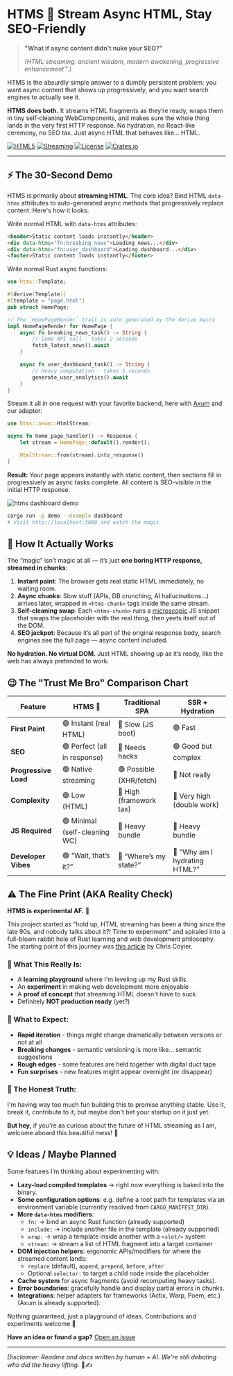 # HTMS 💨 Stream Async HTML, Stay SEO-Friendly

> **"What if async content didn’t nuke your SEO?"**
>
> *(HTML streaming: ancient wisdom, modern awakening, progressive enhancement™.)*

HTMS is the absurdly simple answer to a dumbly persistent problem:
you want async content that shows up progressively, and you want search engines to actually see it.

**HTMS does both.** It streams HTML fragments as they’re ready, wraps them in tiny self-cleaning WebComponents, and
makes
sure the whole thing lands in the very first HTTP response. No hydration, no React-like ceremony, no SEO tax. Just async
HTML that behaves like… HTML.

[![HTML5](https://img.shields.io/badge/html5-%23E34F26.svg?style=for-the-badge&logo=html5&logoColor=white)](https://developer.mozilla.org/en-US/docs/Web/HTML)
[![Streaming](https://img.shields.io/badge/streaming-💨-blue?style=for-the-badge)](https://github.com/skarab42/htms)
[![License](https://img.shields.io/badge/license-MIT-blue.svg?style=for-the-badge)](license.md)
[![Crates.io](https://img.shields.io/crates/v/htms.svg?style=for-the-badge&logo=rust)](https://crates.io/crates/htms)

---

## ⚡ The 30-Second Demo

HTMS is primarily about **streaming HTML**. The core idea? Bind HTML `data-htms` attributes to auto-generated async
methods that progressively replace content. Here's how it looks:

Write normal HTML with `data-htms` attributes:

```html
<header>Static content loads instantly</header>
<div data-htms="fn:breaking_news">Loading news...</div>
<div data-htms="fn:user_dashboard">Loading dashboard...</div>
<footer>Static content loads instantly</footer>
```

Write normal Rust async functions:

```rust
use htms::Template;

#[derive(Template)]
#[template = "page.html"]
pub struct HomePage;

// The `HomePageRender` trait is auto generated by the derive macro
impl HomePageRender for HomePage {
    async fn breaking_news_task() -> String {
        // Some API call - takes 2 seconds
        fetch_latest_news().await
    }

    async fn user_dashboard_task() -> String {
        // Heavy computation - takes 5 seconds
        generate_user_analytics().await
    }
}
```

Stream it all in one request with your favorite backend, here with [Axum](https://github.com/tokio-rs/axum) and our
adapter:

```rust
use htms::axum::HtmlStream;

async fn home_page_handler() -> Response {
    let stream = HomePage::default().render();

    HtmlStream::from(stream).into_response()
}
```

**Result:** Your page appears instantly with static content, then sections fill in progressively as async tasks
complete. All content is SEO-visible in the initial HTTP response.

![](images/htms-dashboard-demo.gif "htms dashboard demo")

```bash
cargo run -p demo --example dashboard
# Visit http://localhost:3000 and watch the magic
```

## 🧠 How It Actually Works

The “magic” isn’t magic at all — it’s just **one boring HTTP response, streamed in chunks**:

1. **Instant paint**: The browser gets real static HTML immediately, no waiting room.
2. **Async chunks**: Slow stuff (APIs, DB crunching, AI hallucinations…) arrives later, wrapped in `<htms-chunk>` tags
   inside the same stream.
3. **Self-cleaning swap**: Each `<htms-chunk>` runs a [microscopic](crates/core/src/static/htms_chunk.js) JS snippet
   that swaps the placeholder with the real thing, then yeets itself out of the DOM.
4. **SEO jackpot**: Because it’s all part of the original response body, search engines see the full page — async
   content included.

**No hydration. No virtual DOM.** Just HTML showing up as it’s ready, like the web has always pretended to work.

## 😉 The "Trust Me Bro" Comparison Chart

| Feature              | HTMS 💨                       | Traditional SPA         | SSR + Hydration               |
|----------------------|-------------------------------|-------------------------|-------------------------------|
| **First Paint**      | 🟢 Instant (real HTML)        | 🔴 Slow (JS boot)       | 🟢 Fast                       |
| **SEO**              | 🟢 Perfect (all in response)  | 🔴 Needs hacks          | 🟢 Good but complex           |
| **Progressive Load** | 🟢 Native streaming           | 🟢 Possible (XHR/fetch) | 🔴 Not really                 |
| **Complexity**       | 🟢 Low (HTML)                 | 🔴 High (framework tax) | 🔴 Very high (double work)    |
| **JS Required**      | 🟢 Minimal (self-cleaning WC) | 🔴 Heavy bundle         | 🔴 Heavy bundle               |
| **Developer Vibes**  | 🟢 “Wait, that’s it?”         | 🔴 “Where’s my state?”  | 🔴 “Why am I hydrating HTML?” |

## ⚠️ The Fine Print (AKA Reality Check)

**HTMS is experimental AF.** 🧪

This project started as "hold up, HTML streaming has been a thing since the late 90s, and nobody talks about it?! Time
to
experiment" and spiraled into a full-blown rabbit hole of Rust learning and web development philosophy. The starting
point of this journey was [this
article](https://frontendmasters.com/blog/streaming-html/) by Chris Coyier.

### 🎯 What This Really Is:

- A **learning playground** where I'm leveling up my Rust skills
- An **experiment** in making web development more enjoyable
- A **proof of concept** that streaming HTML doesn't have to suck
- Definitely **NOT production ready** (yet?)

### 🎢 What to Expect:

- **~~Rapid~~ iteration** - things might change dramatically between versions or not at all
- **Breaking changes** - semantic versioning is more like... semantic suggestions
- **Rough edges** - some features are held together with digital duct tape
- **Fun surprises** - new features might appear overnight (or disappear)

### 🤷 The Honest Truth:

I'm having way too much fun building this to promise anything stable. Use it, break it, contribute to it, but maybe
don't bet your startup on it just yet.

**But hey,** if you're as curious about the future of HTML streaming as I am, welcome aboard this beautiful mess! 🚀

## 💡 Ideas / Maybe Planned

Some features I’m thinking about experimenting with:

* **Lazy-load compiled templates** → right now everything is baked into the binary.
* **Some configuration options**: e.g. define a root path for templates via an environment variable (currently resolved
  from `CARGO_MANIFEST_DIR`).
* **More `data-htms` modifiers**:
    * `fn:` → bind an async Rust function (already supported)
    * `include:` → include another file in the template (already supported)
    * `wrap:` → wrap a template inside another with a `<slot/>` system
    * `stream:` → stream a list of HTML fragment into a target container
* **DOM injection helpers**: ergonomic APIs/modifiers for where the streamed content lands:
    * `replace` (default), `append`, `prepend`, `before`, `after`
    * Optional `selector:` to target a child node inside the placeholder
* **Cache system** for async fragments (avoid recomputing heavy tasks).
* **Error boundaries**: gracefully handle and display partial errors in chunks.
* **Integrations**: helper adapters for frameworks (Actix, Warp, Poem, etc.) (Axum is already supported).

Nothing guaranteed, just a playground of ideas. Contributions and experiments welcome 🚀

**Have an idea or found a gap?** [Open an issue](https://github.com/skarab42/htms/issues/new/choose)

---

*Disclaimer: Readme and docs written by human + AI. We're still debating who did the heavy lifting.* 🤖✍️
